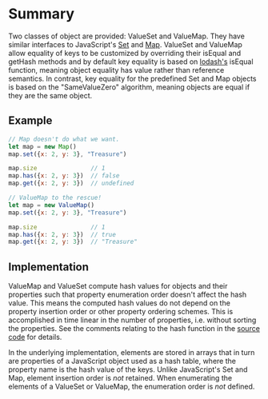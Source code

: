 # Summary

Two classes of object are provided: ValueSet and ValueMap. They have similar interfaces to JavaScript's [Set](https://developer.mozilla.org/en-US/docs/Web/JavaScript/Reference/Global_Objects/Set) and [Map](https://developer.mozilla.org/en-US/docs/Web/JavaScript/Reference/Global_Objects/Map). ValueSet and ValueMap allow equality of keys to be customized by overriding their isEqual and getHash methods and by default key equality is based on [lodash's](https://lodash.com/) isEqual function, meaning object equality has value rather than reference semantics. In contrast, key equality for the predefined Set and Map objects is based on the "SameValueZero" algorithm, meaning objects are equal if they are the same object.

## Example

```js
// Map doesn't do what we want.
let map = new Map()
map.set({x: 2, y: 3}, "Treasure")

map.size               // 1
map.has({x: 2, y: 3})  // false
map.get({x: 2, y: 3})  // undefined

// ValueMap to the rescue!
let map = new ValueMap()
map.set({x: 2, y: 3}, "Treasure")

map.size               // 1
map.has({x: 2, y: 3})  // true
map.get({x: 2, y: 3})  // "Treasure"
```

## Implementation

ValueMap and ValueSet compute hash values for objects and their properties such that property enumeration order doesn't affect the hash value. This means the computed hash values do not depend on the property insertion order or other property ordering schemes. This is accomplished in time linear in the number of properties, i.e. without sorting the properties. See the comments relating to the hash function in the [source code](https://github.com/alastairpatrick/valuecollection/blob/master/hash.js) for details.

In the underlying implementation, elements are stored in arrays that in turn are properties of a JavaScript object used as a hash table, where the property name is the hash value of the keys. Unlike JavaScript's Set and Map, element insertion order is _not_ retained. When enumerating the elements of a ValueSet or ValueMap, the enumeration order is _not_ defined.
